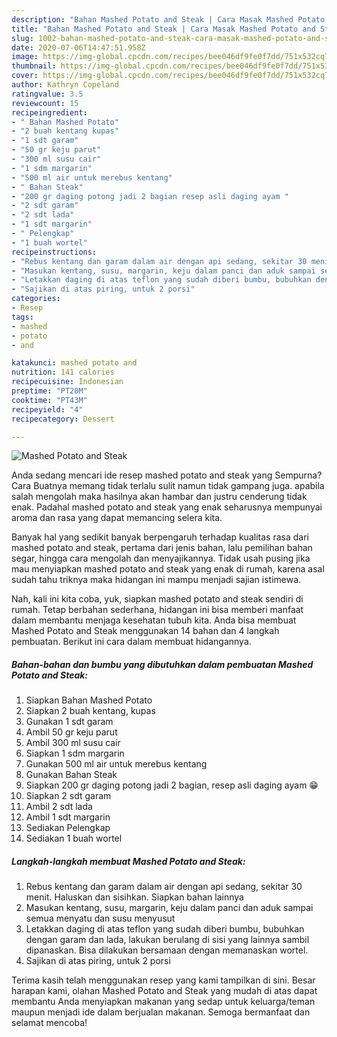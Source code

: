 ```yaml
---
description: "Bahan Mashed Potato and Steak | Cara Masak Mashed Potato and Steak Yang Sempurna"
title: "Bahan Mashed Potato and Steak | Cara Masak Mashed Potato and Steak Yang Sempurna"
slug: 1002-bahan-mashed-potato-and-steak-cara-masak-mashed-potato-and-steak-yang-sempurna
date: 2020-07-06T14:47:51.958Z
image: https://img-global.cpcdn.com/recipes/bee046df9fe0f7dd/751x532cq70/mashed-potato-and-steak-foto-resep-utama.jpg
thumbnail: https://img-global.cpcdn.com/recipes/bee046df9fe0f7dd/751x532cq70/mashed-potato-and-steak-foto-resep-utama.jpg
cover: https://img-global.cpcdn.com/recipes/bee046df9fe0f7dd/751x532cq70/mashed-potato-and-steak-foto-resep-utama.jpg
author: Kathryn Copeland
ratingvalue: 3.5
reviewcount: 15
recipeingredient:
- " Bahan Mashed Potato"
- "2 buah kentang kupas"
- "1 sdt garam"
- "50 gr keju parut"
- "300 ml susu cair"
- "1 sdm margarin"
- "500 ml air untuk merebus kentang"
- " Bahan Steak"
- "200 gr daging potong jadi 2 bagian resep asli daging ayam "
- "2 sdt garam"
- "2 sdt lada"
- "1 sdt margarin"
- " Pelengkap"
- "1 buah wortel"
recipeinstructions:
- "Rebus kentang dan garam dalam air dengan api sedang, sekitar 30 menit. Haluskan dan sisihkan. Siapkan bahan lainnya"
- "Masukan kentang, susu, margarin, keju dalam panci dan aduk sampai semua menyatu dan susu menyusut"
- "Letakkan daging di atas teflon yang sudah diberi bumbu, bubuhkan dengan garam dan lada, lakukan berulang di sisi yang lainnya sambil dipanaskan. Bisa dilakukan bersamaan dengan memanaskan wortel."
- "Sajikan di atas piring, untuk 2 porsi"
categories:
- Resep
tags:
- mashed
- potato
- and

katakunci: mashed potato and 
nutrition: 141 calories
recipecuisine: Indonesian
preptime: "PT20M"
cooktime: "PT43M"
recipeyield: "4"
recipecategory: Dessert

---
```



![Mashed Potato and Steak](https://img-global.cpcdn.com/recipes/bee046df9fe0f7dd/751x532cq70/mashed-potato-and-steak-foto-resep-utama.jpg)

Anda sedang mencari ide resep mashed potato and steak yang Sempurna? Cara Buatnya memang tidak terlalu sulit namun tidak gampang juga. apabila salah mengolah maka hasilnya akan hambar dan justru cenderung tidak enak. Padahal mashed potato and steak yang enak seharusnya mempunyai aroma dan rasa yang dapat memancing selera kita.

Banyak hal yang sedikit banyak berpengaruh terhadap kualitas rasa dari mashed potato and steak, pertama dari jenis bahan, lalu pemilihan bahan segar, hingga cara mengolah dan menyajikannya. Tidak usah pusing jika mau menyiapkan mashed potato and steak yang enak di rumah, karena asal sudah tahu triknya maka hidangan ini mampu menjadi sajian istimewa.




Nah, kali ini kita coba, yuk, siapkan mashed potato and steak sendiri di rumah. Tetap berbahan sederhana, hidangan ini bisa memberi manfaat dalam membantu menjaga kesehatan tubuh kita. Anda bisa membuat Mashed Potato and Steak menggunakan 14 bahan dan 4 langkah pembuatan. Berikut ini cara dalam membuat hidangannya.

<!--inarticleads1-->

##### Bahan-bahan dan bumbu yang dibutuhkan dalam pembuatan Mashed Potato and Steak:

1. Siapkan  Bahan Mashed Potato
1. Siapkan 2 buah kentang, kupas
1. Gunakan 1 sdt garam
1. Ambil 50 gr keju parut
1. Ambil 300 ml susu cair
1. Siapkan 1 sdm margarin
1. Gunakan 500 ml air untuk merebus kentang
1. Gunakan  Bahan Steak
1. Siapkan 200 gr daging potong jadi 2 bagian, resep asli daging ayam 😁
1. Siapkan 2 sdt garam
1. Ambil 2 sdt lada
1. Ambil 1 sdt margarin
1. Sediakan  Pelengkap
1. Sediakan 1 buah wortel




<!--inarticleads2-->

##### Langkah-langkah membuat Mashed Potato and Steak:

1. Rebus kentang dan garam dalam air dengan api sedang, sekitar 30 menit. Haluskan dan sisihkan. Siapkan bahan lainnya
1. Masukan kentang, susu, margarin, keju dalam panci dan aduk sampai semua menyatu dan susu menyusut
1. Letakkan daging di atas teflon yang sudah diberi bumbu, bubuhkan dengan garam dan lada, lakukan berulang di sisi yang lainnya sambil dipanaskan. Bisa dilakukan bersamaan dengan memanaskan wortel.
1. Sajikan di atas piring, untuk 2 porsi




Terima kasih telah menggunakan resep yang kami tampilkan di sini. Besar harapan kami, olahan Mashed Potato and Steak yang mudah di atas dapat membantu Anda menyiapkan makanan yang sedap untuk keluarga/teman maupun menjadi ide dalam berjualan makanan. Semoga bermanfaat dan selamat mencoba!
